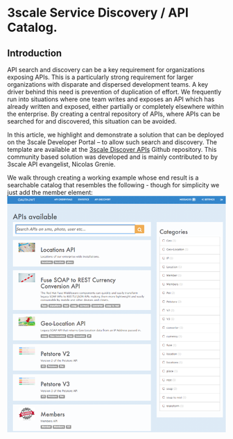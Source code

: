 # 3scale Service Discovery / API Catalog.

## Introduction 

API search and discovery can be a key requirement for organizations exposing APIs. This is a particularly strong requirement for larger organizations with disparate and dispersed development teams. A key driver behind this need is prevention of duplication of effort. We frequently run into situations where one team writes and exposes an API which has already written and exposed, either partially or completely elsewhere within the enterprise. By creating a central repository of APIs, where APIs can be searched for and discovered, this situation can be avoided. 

In this article, we highlight and demonstrate a solution that can be deployed on the 3scale Developer Portal – to allow such search and discovery. The template are available at the [3scale Discover APIs](https://github.com/3scale/3scale-discover-APIs) Github repository. This community based solution was developed and is mainly contributed to by 3scale API evangelist, Nicolas Grenie.

We walk through creating a working example whose end result is a searchable catalog that resembles the following - though for simplicity we just add the member element:
![1-api-catalog](https://github.com/tnscorcoran/3scale-discover-apis/blob/master/_screenshots/1-api-catalog.png)  

